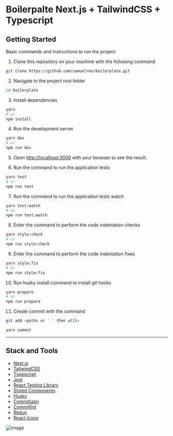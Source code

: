 # Boilerpalte Next.js + TailwindCSS + Typescript

## Getting Started

Basic commands and instructions to run the project:

1. Clone this repository on your machine with the following command

```bash
git clone https://github.com/samuelrms/boilerplate.git
```

2. Navigate to the project root folder

```bash
cd boilerplate
```

3. Install dependencies

```bash
yarn
# or
npm install
```

4. Run the development server

```bash
yarn dev
# or
npm run dev
```

5. Open [http://localhost:3000](http://localhost:3000) with your browser to see the result.

6. Run the command to run the application tests

```bash
yarn test
# or
npm run test
```

7. Run the command to run the application tests watch

```bash
yarn test:watch
# or
npm run test:watch
```

8. Enter the command to perform the code indentation checks

```bash
yarn style:check
# or
npm run style:check
```

9. Enter the command to perform the code indentation fixes

```bash
yarn style:fix
# or
npm run style:fix
```

10. Run husky install command to install git hooks

```bash
yarn prepare
# or
npm run prepare
```

11. Create commit with the command

```bash
git add <paths or '.' (for all)>

yarn commit
```

---

## Stack and Tools

- [Next.js](https://nextjs.org/)
- [TailwindCSS](https://tailwindcss.com/)
- [Typescript](https://www.typescriptlang.org/)
- [Jest](https://jestjs.io/)
- [React Testing Library](https://testing-library.com/docs/react-testing-library/intro/)
- [Styled Components](https://styled-components.com/)
- [Husky](https://typicode.github.io/husky/)
- [Commitizen](https://commitizen-tools.github.io/commitizen/)
- [Commitlint](https://commitlint.js.org/#/)
- [Redux](https://redux.js.org/introduction/getting-started)
- [React Icons](https://react-icons.github.io/react-icons/)

<!-- ## Project Structure

```bash
├── .husky
│   ├── pre-commit
│   └── pre-push
├── .vscode
│   └── settings.json
├── coverage
├── cypress
│   ├── fixtures -->

![image](https://github.com/samuelrms/Boilerplate/assets/92615688/38226d73-e291-47ca-b239-29da4b63501a)
